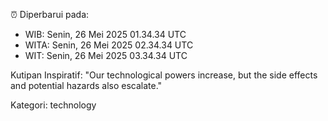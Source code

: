⏰ Diperbarui pada:
- WIB: Senin, 26 Mei 2025 01.34.34 UTC
- WITA: Senin, 26 Mei 2025 02.34.34 UTC
- WIT: Senin, 26 Mei 2025 03.34.34 UTC

Kutipan Inspiratif:
"Our technological powers increase, but the side effects and potential hazards also escalate."


Kategori: technology


